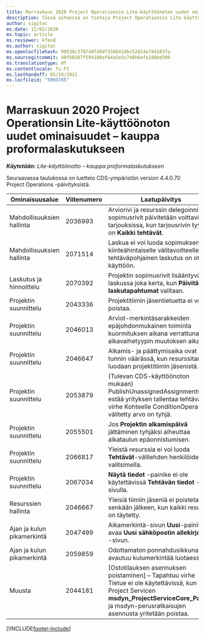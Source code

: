 ```yaml
---
title: Marraskuun 2020 Project Operationsin Lite-käyttöönoton uudet ominaisuudet – kauppa proformalaskutukseen
description: Tässä aiheessa on tietoja Project Operationsin Lite-käyttöönoton – kauppa proformalaskutukseen marraskuun 2020 version päivityksissä olevista laatupäivityksistä.
author: sigitac
ms.date: 11/02/2020
ms.topic: article
ms.reviewer: kfend
ms.author: sigitac
ms.openlocfilehash: 99539c378748f40df330841dbc52814a7841837a
ms.sourcegitcommit: 40f68387f594180af64a5e5c748b6efa188bd300
ms.translationtype: HT
ms.contentlocale: fi-FI
ms.lasthandoff: 05/10/2021
ms.locfileid: "5993785"
---
```

# <a name="whats-new-november-2020---project-operations-lite-deployment---deal-to-proforma-invoicing"></a>Marraskuun 2020 Project Operationsin Lite-käyttöönoton uudet ominaisuudet – kauppa proformalaskutukseen

_**Käytetään:** Lite-käyttöönotto – kauppa proformalaskutukseen_

Seuraavassa taulukossa on luettelo CDS-ympäristön version 4.4.0.70 Project Operations -päivityksistä.

| Ominaisuusalue                 | Viitenumero | Laatupäivitys                                                                                                                                                                    |
|------------------------------|------------------|-----------------------------------------------------------------------------------------------------------------------------------------------------------------------------------|
|   Mahdollisuuksien hallinta       | 2036993          | Arviorivi ja resurssin delegoinnin sopimusrivit päivitetään voittavissa tarjouksissa, kun tarjousrivin tyyppi on **Kaikki tehtävät**.                                                 |
|   Mahdollisuuksien hallinta       | 2071514          | Laskua ei voi luoda sopimuksen kiinteähintaiselle välitavoitteelle, jos tehtäväpohjainen laskutus on otettu käyttöön.                                                                          |
| Laskutus ja hinnoittelu          | 2070392          | Projektin sopimusrivit lisääntyvät laskussa joka kerta, kun **Päivitä laskutapahtumat** valitaan.                                                                       |
| Projektin suunnittelu             | 2043336          | Projektitiimin jäsentietuetta ei voi poistaa.                                                                                                                                    |
| Projektin suunnittelu             | 2046013          | Arviot-merkintäsarakkeiden epäjohdonmukainen toiminta kuormituksen aikana verrattuna aikavaihetyypin muutoksen aikana.                                                                                   |
| Projektin suunnittelu             | 2046647          | Alkamis- ja päättymisaika ovat tunnin väärässä, kun resurssitarpeet luodaan projektitiimin jäsenistä.                                                                      |
| Projektin suunnittelu             | 2053879          | (Tulevan CDS-käyttöönoton mukaan) PublishUnassignedAssignments estää yrityksen tallentaa tehtävä; virhe Kohteelle ConditionOperator.In välitetty arvo on tyhjä. |
| Projektin suunnittelu             | 2055501          | Jos **Projektin alkamispäivä** jättäminen tyhjäksi aiheuttaa aikataulun epäonnistumisen.                                                                                                      |
| Projektin suunnittelu             | 2066817          | Yleistä resurssia ei voi luoda **Tehtävät**-välilehden henkilöiden valitsimella.                                                                                               |
| Projektin suunnittelu             | 2067034          | **Näytä tiedot** -painike ei ole käytettävissä **Tehtävän tiedot** -sivulla.                                                                                                         |
| Resurssien hallinta          | 2046667          | Yleisiä tiimiin jäseniä ei poisteta senkään jälkeen, kun kaikki resurssit on täytetty.                                                                                                     |
| Ajan ja kulun pikamerkintä | 2047499          | Aikamerkintä-sivun **Uusi**-painike avaa **Uusi sähköpostin allekirjoitus** -sivun.                                                                                               |
| Ajan ja kulun pikamerkintä | 2059859          | Odottamaton ponnahdusikkuna avautuu kulumerkintää luotaessa.                                                                                                                         |
| Muusta                        | 2044181          | [Ostotilauksen asennuksen poistaminen] – Tapahtuu virhe Tietue ei ole käytettävissä, kun Project Servicen **msdyn_ProjectServiceCore_Patch**- ja msdyn-perusratkaisujen asennusta yritetään poistaa.        |


[!INCLUDE[footer-include](../../includes/footer-banner.md)]